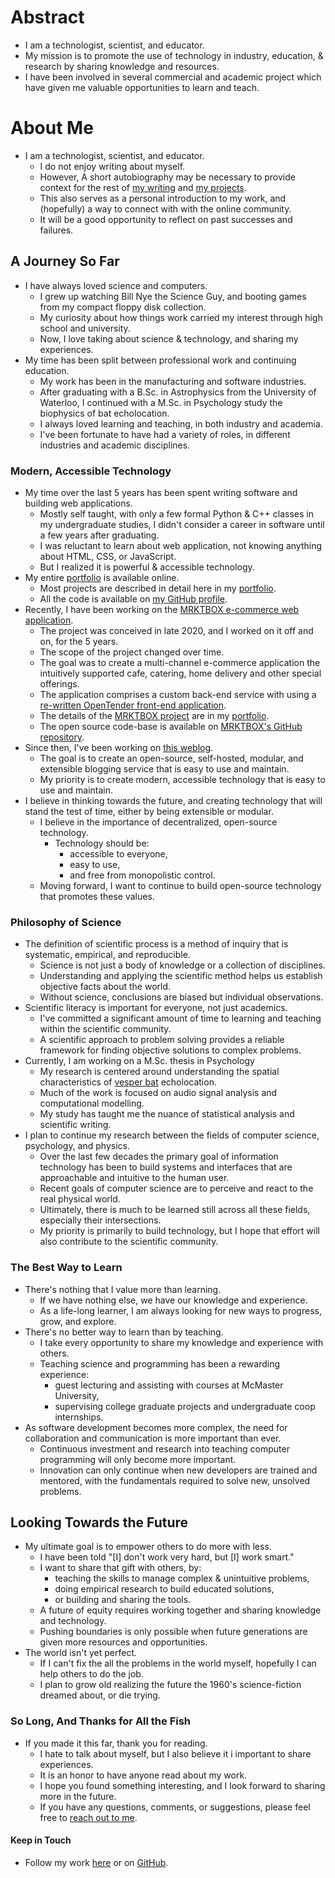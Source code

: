 # Abstract
- I am a technologist, scientist, and educator.
- My mission is to promote the use of technology in industry, education, &
    research by sharing knowledge and resources.
- I have been involved in several commercial and academic project which have
    given me valuable opportunities to learn and teach.

# About Me
- I am a technologist, scientist, and educator.
    - I do not enjoy writing about myself.
    - However, A short autobiography may be necessary to provide context for the
        rest of [my writing] and
        [my projects].
    - This also serves as a personal introduction to my work, and (hopefully) a
        way to connect with with the online community.
    - It will be a good opportunity to reflect on past successes and failures.

## A Journey So Far
- I have always loved science and computers.
    - I grew up watching Bill Nye the Science Guy, and booting games from my
        compact floppy disk collection.
    - My curiosity about how things work carried my interest through high school
        and university.
    - Now, I love taking about science & technology, and sharing my experiences.
- My time has been split between professional work and continuing education.
    - My work has been in the manufacturing and software industries.
    - After graduating with a B.Sc. in Astrophysics from the University of
        Waterloo, I continued with a M.Sc. in Psychology study the biophysics
        of bat echolocation.
    - I always loved learning and teaching, in both industry and academia.
    - I've been fortunate to have had a variety of roles, in different
        industries and academic disciplines.

### Modern, Accessible Technology
- My time over the last 5 years has been spent writing software and building web
    applications.
    - Mostly self taught, with only a few formal Python & C++ classes in my
        undergraduate studies, I didn't consider a career in software until
        a few years after graduating.
    - I was reluctant to learn about web application, not knowing anything about
        HTML, CSS, or JavaScript.
    - But I realized it is powerful & accessible technology.
- My entire [portfolio] is available online.
    - Most projects are described in detail here in my [portfolio].
    - All the code is available on [my GitHub profile].
- Recently, I have been working on the [MRKTBOX e-commerce web application].
    - The project was conceived in late 2020, and I worked on it off and on, for
        the 5 years.
    - The scope of the project changed over time.
    - The goal was to create a multi-channel e-commerce application the
        intuitively supported cafe, catering, home delivery and other special
        offerings.
    - The application comprises a custom back-end service with using a
        [re-written OpenTender front-end application].
    - The details of the [MRKTBOX project] are in my [portfolio].
    - The open source code-base is available on [MRKTBOX's GitHub repository].
- Since then, I've been working on [this weblog].
    - The goal is to create an open-source, self-hosted, modular, and extensible
        blogging service that is easy to use and maintain.
    - My priority is to create modern, accessible technology that is easy to use
        and maintain.
- I believe in thinking towards the future, and creating technology that
    will stand the test of time, either by being extensible or modular.
    - I believe in the importance of decentralized, open-source technology.
        - Technology should be:
            - accessible to everyone,
            - easy to use,
            - and free from monopolistic control.
    - Moving forward, I want to continue to build open-source technology that
        promotes these values.

### Philosophy of Science
- The definition of scientific process is a method of inquiry that is
    systematic, empirical, and reproducible.
    - Science is not just a body of knowledge or a collection of disciplines.
    - Understanding and applying the scientific method helps us establish
        objective facts about the world.
    - Without science, conclusions are biased but individual observations.
- Scientific literacy is important for everyone, not just academics.
    - I've committed a significant amount of time to learning and teaching
        within the scientific community.
    - A scientific approach to problem solving provides a reliable framework for
        finding objective solutions to complex problems.
- Currently, I am working on a M.Sc. thesis in Psychology
    - My research is centered around understanding the spatial characteristics
        of [vesper bat] echolocation.
    - Much of the work is focused on audio signal analysis and computational
        modelling.
    - My study has taught me the nuance of statistical analysis and scientific
        writing.
- I plan to continue my research between the fields of computer science,
    psychology, and physics.
    - Over the last few decades the primary goal of information technology has
        been to build systems and interfaces that are approachable and intuitive
        to the human user.
    - Recent goals of computer science are to perceive and react to the real
        physical world.
    - Ultimately, there is much to be learned still across all these fields,
        especially their intersections.
    - My priority is primarily to build technology, but I hope that effort will
        also contribute to the scientific community.

### The Best Way to Learn
- There's nothing that I value more than learning.
    - If we have nothing else, we have our knowledge and experience.
    - As a life-long learner, I am always looking for new ways to progress,
        grow, and explore.
- There's no better way to learn than by teaching.
    - I take every opportunity to share my knowledge and experience with others.
    - Teaching science and programming has been a rewarding experience:
        - guest lecturing and assisting with courses at McMaster University,
        - supervising college graduate projects and undergraduate coop
            internships.
- As software development becomes more complex, the need for collaboration and
    communication is more important than ever.
    - Continuous investment and research into teaching computer programming will
        only become more important.
    - Innovation can only continue when new developers are trained and mentored,
        with the fundamentals required to solve new, unsolved problems.

## Looking Towards the Future
- My ultimate goal is to empower others to do more with less.
    - I have been told "[I] don't work very hard, but [I] work smart."
    - I want to share that gift with others, by:
        - teaching the skills to manage complex & unintuitive problems,
        - doing empirical research to build educated solutions,
        - or building and sharing the tools.
    - A future of equity requires working together and sharing knowledge and
        technology.
    - Pushing boundaries is only possible when future generations are given
        more resources and opportunities.
- The world isn't yet perfect.
    - If I can't fix the all the problems in the world myself, hopefully I can
        help others to do the job.
    - I plan to grow old realizing the future the 1960's science-fiction dreamed
        about, or die trying.

### So Long, And Thanks for All the Fish
- If you made it this far, thank you for reading.
    - I hate to talk about myself, but I also believe it i important to share
        experiences.
    - It is an honor to have anyone read about my work.
    - I hope you found something interesting, and I look forward to sharing more
        in the future.
    - If you have any questions, comments, or suggestions, please feel free to
        [reach out to me].

#### <a id='thanks-&-follow'></a>Keep in Touch
- Follow my work [here] or on [GitHub].

[my writing]: https://carledwardlyons.ca/articles/
[my projects]: https://carledwardlyons.ca/articles/projects/
[Microsoft Digital Operating System (MS-DOS)]:
    https://en.wikipedia.org/wiki/MS-DOS
[Bill Nye the Science Guy]:
    https://en.wikipedia.org/wiki/Bill_Nye_the_Science_Guy
[The Magic School Bus]:
    https://en.wikipedia.org/wiki/The_Magic_School_Bus_(TV_series)
[my GitHub profile]: https://github.com/systemcarl
[portfolio]: https://carledwardlyons.ca/articles/projects/
[MRKTBOX e-commerce web application]: https://order.mrktbox.com
[re-written OpenTender front-end application]:
    https://github.com/MRKTBOX/mrktbox-web/tree/fork/open-tender
[MRKTBOX project]: https://carledwardlyons.ca/articles/mrktbox
[MRKTBOX's GitHub repository]: https://github.com/MRKTBOX/mrktbox-web
[this weblog]: https://carledwardlyons.ca/articles/
[vesper bat]: https://en.wikipedia.org/wiki/Vespertilionidae
[reach out to me]: https://carledwardlyons.ca#contact
[here]: https://carledwardlyons.ca/articles/
[GitHub]: https://github.com/systemcarl

